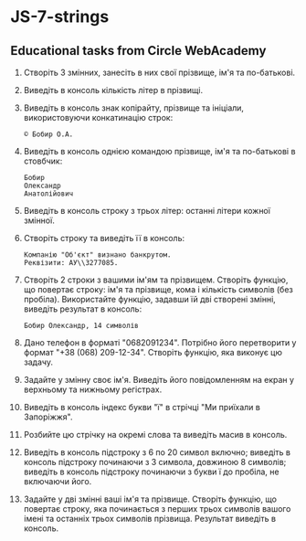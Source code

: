 # JS-7-strings

## Educational tasks from Circle WebAcademy

1. Створіть 3 змінних, занесіть в них свої прізвище, ім'я та по-батькові.

2. Виведіть в консоль кількість літер в прізвищі.

3. Виведіть в консоль знак копірайту, прізвище та ініціали, використовуючи конкатинацію строк:

	```
	© Бобир О.А.
	```

4. Виведіть в консоль однією командою прізвище, ім'я та по-батькові в стовбчик:

	```
	Бобир
	Олександр
	Анатолійович
	```

5. Виведіть в консоль строку з трьох літер: останні літери кожної змінної.

6. Створіть строку та виведіть її в консоль:
	
	```
	Компанію "Об'єкт" визнано банкрутом.
	Реквізити: АУ\\3277085.
	```

7. Створіть 2 строки з вашими ім'ям та прізвищем. Створіть функцію, що повертає строку: ім'я та прізвище, кома і кількість символів (без пробіла). Використайте функцію, задавши їй дві створені змінні, виведіть результат в консоль:
	
	```
	Бобир Олександр, 14 символів
	```

8. Дано телефон в форматі "0682091234". Потрібно його перетворити у формат "+38 (068) 209-12-34". Створіть функцію, яка виконує цю задачу.

9. Задайте у змінну своє ім'я. Виведіть його повідомленням на екран у верхньому та нижньому регістрах.

10. Виведіть в консоль індекс букви "ї" в стрічці "Ми приїхали в Запоріжжя".

11. Розбийте цю стрічку на окремі слова та виведіть масив в консоль.

12. Виведіть в консоль підстроку з 6 по 20 символ включно;
	виведіть в консоль підстроку починаючи з 3 символа, довжиною 8 символів;
	виведіть в консоль підстроку починаючи з букви ї до пробіла, не включаючи його.

13. Задайте у дві змінні ваші ім'я та прізвище. Створіть функцію, що повертає строку, яка починається з перших трьох символів вашого імені та останніх трьох символів прізвища. Результат виведіть в консоль.
